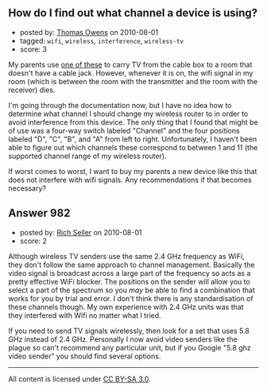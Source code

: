 ## How do I find out what channel a device is using?

- posted by: [Thomas Owens](https://stackexchange.com/users/-1/257-thomas-owens) on 2010-08-01
- tagged: `wifi`, `wireless`, `interference`, `wireless-tv`
- score: 3

<p>My parents use <a href="https://fjallfoss.fcc.gov/oetcf/eas/reports/GenericSearchResult.cfm?RequestTimeout=500" rel="nofollow">one of these</a> to carry TV from the cable box to a room that doesn't have a cable jack. However, whenever it is on, the wifi signal in my room (which is between the room with the transmitter and the room with the receiver) dies.</p>

<p>I'm going through the documentation now, but I have no idea how to determine what channel I should change my wireless router to in order to avoid interference from this device. The only thing that I found that might be of use was a four-way switch labeled "Channel" and the four positions labeled "D", "C", "B", and "A" from left to right. Unfortunately, I haven't been able to figure out which channels these correspond to between 1 and 11 (the supported channel range of my wireless router).</p>

<p>If worst comes to worst, I want to buy my parents a new device like this that does not interfere with wifi signals. Any recommendations if that becomes necessary?</p>



## Answer 982

- posted by: [Rich Seller](https://stackexchange.com/users/-1/68-rich-seller) on 2010-08-01
- score: 2

<p>Although wireless TV senders use the same 2.4 GHz frequency as WiFi, they don't follow the same approach to channel management. Basically the video signal is broadcast across a large part of the frequency so acts as a pretty effective WiFi blocker. The positions on the sender will allow you to select a part of the spectrum so you <em>may</em> be able to find a combination that works for you by trial and error. I don't think there is any standardisation of these channels though. My own experience with 2.4 GHz units was that they interfered with Wifi no matter what I tried.</p>

<p>If you need to send TV signals wirelessly, then look for a set that uses 5.8 GHz instead of 2.4 GHz. Personally I now avoid video senders like the plague so can't recommend any particular unit, but if you Google "5.8 ghz video sender" you should find several options.</p>




---

All content is licensed under [CC BY-SA 3.0](https://creativecommons.org/licenses/by-sa/3.0/).
